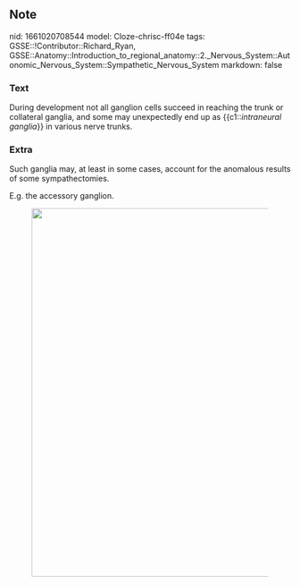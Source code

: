 ## Note
nid: 1661020708544
model: Cloze-chrisc-ff04e
tags: GSSE::!Contributor::Richard_Ryan, GSSE::Anatomy::Introduction_to_regional_anatomy::2._Nervous_System::Autonomic_Nervous_System::Sympathetic_Nervous_System
markdown: false

### Text
<div class='toggle'>
  During development not all ganglion cells succeed in reaching the
  trunk or collateral ganglia, and some may unexpectedly end up as
  {{c1::<em>intraneural ganglia</em>}} in various nerve trunks.
</div>

### Extra
<p id="b8ea7a35-fbe2-49a3-983c-f154a597a0eb" class="">Such ganglia
may, at least in some cases, account for the anomalous results of
some sympathectomies.
<p id="24bb6cdf-a8dd-42f2-b69c-ba62f298c4ff" class="">E.g. the
accessory ganglion.
<figure id="fefb4e39-5b24-4212-b529-60fb112761bd" class="image">
  <a href= 
  "Sympathetic%20Nervous%20System%20c5175d8682a748a0b949604645b5a338/Untitled%2014.png">
  <img style="width:659px" src= 
  "f5a166436aed8867ef4403553dd225cb53792e29.png"></a>
</figure>
